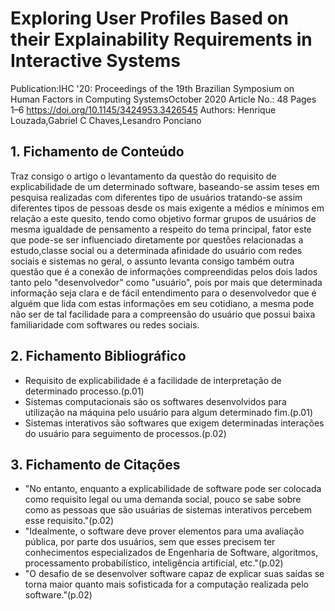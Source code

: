 # Exploring User Profiles Based on their Explainability Requirements in Interactive Systems

Publication:IHC '20: Proceedings of the 19th Brazilian Symposium on Human Factors in Computing SystemsOctober 2020 Article No.: 48 Pages 1–6 https://doi.org/10.1145/3424953.3426545 Authors: Henrique Louzada,Gabriel C Chaves,Lesandro Ponciano

## 1. Fichamento de Conteúdo
Traz consigo o artigo o levantamento da questão do requisito de explicabilidade de um determinado software, baseando-se assim teses em pesquisa realizadas com diferentes tipo de usuários tratando-se assim diferentes tipos de pessoas desde os mais exigente a médios e mínimos em relação a este quesito, tendo como objetivo formar grupos de usuários de mesma igualdade de pensamento a respeito do tema principal, fator este que pode-se ser influenciado diretamente 
por questões relacionadas a estudo,classe social ou a determinada afinidade do usuário com redes sociais e sistemas no geral, o assunto levanta consigo também outra questão que é a conexão de informações compreendidas pelos dois lados tanto pelo "desenvolvedor" como "usuário", pois por mais que determinada informação seja clara e de fácil entendimento para o desenvolvedor que é alguém que lida com estas informações em seu cotidiano, a mesma pode não ser de tal facilidade para a compreensão do usuário que possui baixa familiaridade com softwares ou redes sociais.

## 2. Fichamento Bibliográfico

* Requisito de explicabilidade é a facilidade de interpretação de determinado processo.(p.01)
* Sistemas computacionais são os softwares desenvolvidos para utilização na máquina pelo usuário para algum determinado fim.(p.01)
* Sistemas interativos são softwares que exigem determinadas interações do usuário para seguimento de processos.(p.02)
## 3. Fichamento de Citações
* "No entanto, enquanto a explicabilidade de software pode
ser colocada como requisito legal ou uma demanda social,
pouco se sabe sobre como as pessoas que são usuárias de
sistemas interativos percebem esse requisito."(p.02)
* "Idealmente, o software deve prover elementos para uma avaliação
pública, por parte dos usuários, sem que esses precisem ter
conhecimentos especializados de Engenharia de Software,
algoritmos, processamento probabilístico, inteligência artificial, etc."(p.02)
* "O desafio de se desenvolver software capaz de explicar suas
saídas se torna maior quanto mais sofisticada for a computação realizada pelo software."(p.02)
